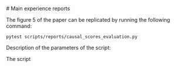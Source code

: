 # Main experience reports

The figure 5 of the paper can be replicated by running the following command:

```shell script
pytest scripts/reports/causal_scores_evaluation.py
```

Description of the parameters of the script: 

The script 